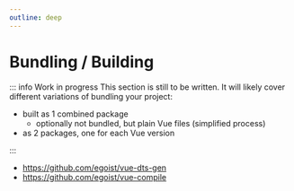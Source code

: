 ```yaml
---
outline: deep
---
```


# Bundling / Building

::: info Work in progress
This section is still to be written. It will likely cover different variations of bundling your project:

* built as 1 combined package
  * optionally not bundled, but plain Vue files (simplified process)
* as 2 packages, one for each Vue version

:::

- https://github.com/egoist/vue-dts-gen
- https://github.com/egoist/vue-compile